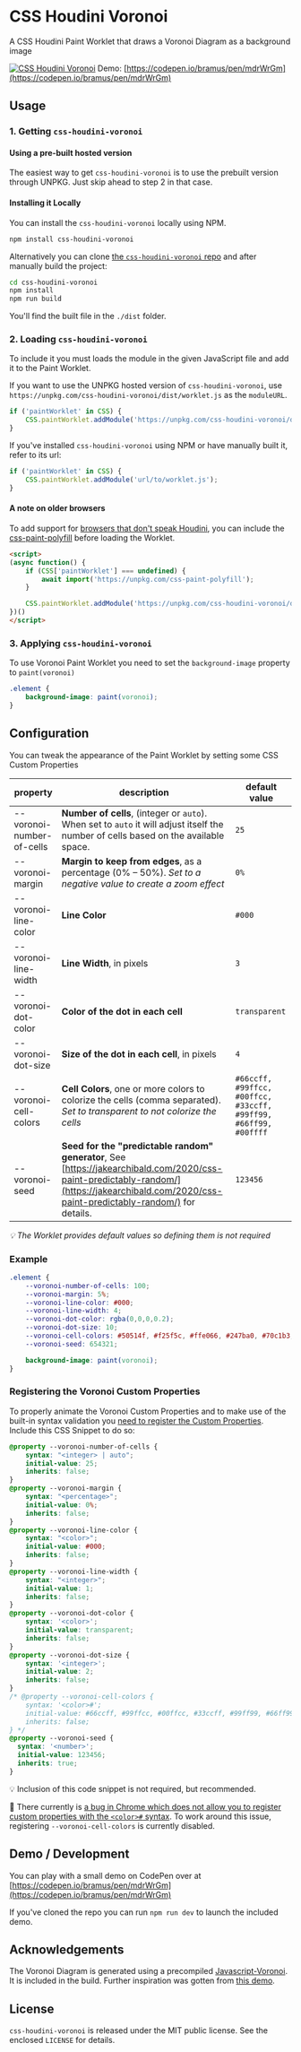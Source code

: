 # CSS Houdini Voronoi

A CSS Houdini Paint Worklet that draws a Voronoi Diagram as a background image

[![CSS Houdini Voronoi](https://github.com/bramus/css-houdini-voronoi/blob/main/assets/css-houdini-voronoi.png?raw=true)](https://codepen.io/bramus/pen/mdrWrGm)
Demo: [https://codepen.io/bramus/pen/mdrWrGm](https://codepen.io/bramus/pen/mdrWrGm)

## Usage

### 1. Getting `css-houdini-voronoi`

#### Using a pre-built hosted version

The easiest way to get `css-houdini-voronoi` is to use the prebuilt version through UNPKG. Just skip ahead to step 2 in that case.

#### Installing it Locally

You can install the `css-houdini-voronoi` locally using NPM.

```bash
npm install css-houdini-voronoi
```

Alternatively you can clone [the `css-houdini-voronoi` repo](https://github.com/bramus/css-houdini-voronoi/) and after manually build the project:

```bash
cd css-houdini-voronoi
npm install
npm run build
```

You'll find the built file in the `./dist` folder.

### 2. Loading `css-houdini-voronoi`

To include it you must loads the module in the given JavaScript file and add it to the Paint Worklet.

If you want to use the UNPKG hosted version of `css-houdini-voronoi`, use `https://unpkg.com/css-houdini-voronoi/dist/worklet.js` as the `moduleURL`.

```js
if ('paintWorklet' in CSS) {
    CSS.paintWorklet.addModule('https://unpkg.com/css-houdini-voronoi/dist/worklet.js');
}
```

If you've installed `css-houdini-voronoi` using NPM or have manually built it, refer to its url:

```js
if ('paintWorklet' in CSS) {
    CSS.paintWorklet.addModule('url/to/worklet.js');
}
```

#### A note on older browsers

To add support for [browsers that don't speak Houdini](https://ishoudinireadyyet.com/), you can include the [css-paint-polyfill](https://github.com/GoogleChromeLabs/css-paint-polyfill) before loading the Worklet.

```html
<script>
(async function() {
    if (CSS['paintWorklet'] === undefined) {
        await import('https://unpkg.com/css-paint-polyfill');
    }

    CSS.paintWorklet.addModule('https://unpkg.com/css-houdini-voronoi/dist/worklet.js');
})()
</script>
```

### 3. Applying `css-houdini-voronoi`

To use Voronoi Paint Worklet you need to set the `background-image` property to `paint(voronoi)`

```css
.element {
    background-image: paint(voronoi);
}
```

## Configuration

You can tweak the appearance of the Paint Worklet by setting some CSS Custom Properties

| property | description | default value |
| -------- | ----------- | ------------- |
| --voronoi-number-of-cells | **Number of cells**, (integer or `auto`). When set to `auto` it will adjust itself the number of cells based on the available space. | `25` |
| --voronoi-margin | **Margin to keep from edges**, as a percentage (0% – 50%). _Set to a negative value to create a zoom effect_ | `0%` |
| --voronoi-line-color | **Line Color** | `#000` |
| --voronoi-line-width | **Line Width**, in pixels  | `3` |
| --voronoi-dot-color | **Color of the dot in each cell**  | `transparent` |
| --voronoi-dot-size | **Size of the dot in each cell**, in pixels  | `4` |
| --voronoi-cell-colors | **Cell Colors**, one or more colors to colorize the cells (comma separated). _Set to transparent to not colorize the cells_ | `#66ccff, #99ffcc, #00ffcc, #33ccff, #99ff99, #66ff99, #00ffff` |
| --voronoi-seed | **Seed for the "predictable random" generator**, See [https://jakearchibald.com/2020/css-paint-predictably-random/](https://jakearchibald.com/2020/css-paint-predictably-random/) for details. | `123456` |

_💡 The Worklet provides default values so defining them is not required_

### Example

```css
.element {
    --voronoi-number-of-cells: 100;
    --voronoi-margin: 5%;
    --voronoi-line-color: #000;
    --voronoi-line-width: 4;
    --voronoi-dot-color: rgba(0,0,0,0.2);
    --voronoi-dot-size: 10;
    --voronoi-cell-colors: #50514f, #f25f5c, #ffe066, #247ba0, #70c1b3;
    --voronoi-seed: 654321;

    background-image: paint(voronoi);
}
```

### Registering the Voronoi Custom Properties

To properly animate the Voronoi Custom Properties and to make use of the built-in syntax validation you [need to register the Custom Properties](https://web.dev/at-property/). Include this CSS Snippet to do so:

```css
@property --voronoi-number-of-cells {
    syntax: "<integer> | auto";
    initial-value: 25;
    inherits: false;
}
@property --voronoi-margin {
    syntax: "<percentage>";
    initial-value: 0%;
    inherits: false;
}
@property --voronoi-line-color {
    syntax: "<color>";
    initial-value: #000;
    inherits: false;
}
@property --voronoi-line-width {
    syntax: "<integer>";
    initial-value: 1;
    inherits: false;
}
@property --voronoi-dot-color {
	syntax: '<color>';
	initial-value: transparent;
	inherits: false;
}
@property --voronoi-dot-size {
	syntax: '<integer>';
	initial-value: 2;
	inherits: false;
}
/* @property --voronoi-cell-colors {
	syntax: '<color>#';
	initial-value: #66ccff, #99ffcc, #00ffcc, #33ccff, #99ff99, #66ff99, #00ffff;
	inherits: false;
} */
@property --voronoi-seed {
  syntax: '<number>';
  initial-value: 123456;
  inherits: true;
}
```

💡 Inclusion of this code snippet is not required, but recommended.

🐛 There currently is [a bug in Chrome which does not allow you to register custom properties with the `<color>#` syntax](https://bugs.chromium.org/p/chromium/issues/detail?id=1017421). To work around this issue, registering `--voronoi-cell-colors` is currently disabled.

## Demo / Development

You can play with a small demo on CodePen over at [https://codepen.io/bramus/pen/mdrWrGm](https://codepen.io/bramus/pen/mdrWrGm)

If you've cloned the repo you can run `npm run dev` to launch the included demo.

## Acknowledgements

The Voronoi Diagram is generated using a precompiled [Javascript-Voronoi](https://github.com/gorhill/Javascript-Voronoi). It is included in the build. Further inspiration was gotten from [this demo](https://library.fridoverweij.com/codelab/voronoi/voronoi_animation_2.html).

## License

`css-houdini-voronoi` is released under the MIT public license. See the enclosed `LICENSE` for details.